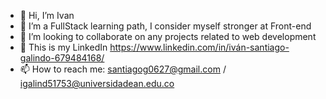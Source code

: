 - 👋 Hi, I’m Ivan
- 🌱 I’m a FullStack learning path, I consider myself stronger at Front-end
- 💞️ I’m looking to collaborate on any projects related to web development
- 👀 This is my LinkedIn https://www.linkedin.com/in/iván-santiago-galindo-679484168/
- 📫 How to reach me: santiagog0627@gmail.com / igalind51753@universidadean.edu.co

<!---
ivan0627/ivan0627 is a ✨ special ✨ repository because its `README.md` (this file) appears on your GitHub profile.
You can click the Preview link to take a look at your changes.
--->
